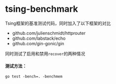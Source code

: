 # tsing-benchmark
Tsing框架的基准测试代码，同时加入了以下框架的对比
- github.com/julienschmidt/httprouter
- github.com/labstack/echo
- github.com/gin-gonic/gin

同时测试了启用和禁用`recover`的两种情况

#### 测试方法：
```
go test -bench=. -benchmem
```
